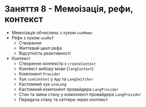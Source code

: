 # Заняття 8 - Мемоізація, рефи, контекст

- Мемоізація обчислень з хуком `useMemo`
- Рефи з хуком `useRef`
  - Створення
  - Життєвий цикл рефа
  - Відсутність реактивності
- Контекст
  - Створення контекста з `createContext`
  - Контекст вибору мови (`langContext`)
  - Компонент `Provider`
  - Хук `useContext` у `App` та `LangSwitcher`
  - Кастомний хук `useLang`
  - Кастомний компонент провайдера `LangProvider`
  - Стан та зміна стану у компоненті провайдера `LangProvider`
  - Передача стану та сеттера через контекст
